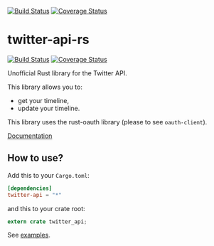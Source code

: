 [![Build Status](https://travis-ci.org/robisys/twitter-api-rs.svg)](https://travis-ci.org/robisys/twitter-api-rs)
[![Coverage Status](https://coveralls.io/repos/robisys/twitter-api-rs/badge.svg?branch=master&service=github)](https://coveralls.io/github/robisys/twitter-api-rs?branch=master)


# twitter-api-rs 
[![Build Status](https://travis-ci.org/gifnksm/twitter-api-rs.svg)](https://travis-ci.org/gifnksm/twitter-api-rs)
[![Coverage Status](https://coveralls.io/repos/gifnksm/twitter-api-rs/badge.svg?branch=master&service=github)](https://coveralls.io/github/gifnksm/twitter-api-rs?branch=master)

Unofficial Rust library for the Twitter API.

This library allows you to:

*   get your timeline,
*   update your timeline.

This library uses the rust-oauth library (please to see ```oauth-client```).

[Documentation](https://gifnksm.github.io/twitter-api-rs)

## How to use?

Add this to your `Cargo.toml`:

```toml
[dependencies]
twitter-api = "*"
```

and this to your crate root:

```rust
extern crate twitter_api;
```

See [examples](./examples).
